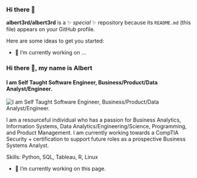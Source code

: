 ### Hi there 👋


**albert3rd/albert3rd** is a ✨ _special_ ✨ repository because its `README.md` (this file) appears on your GitHub profile.

Here are some ideas to get you started:

- 🔭 I’m currently working on ...

### Hi there 👋, my name is Albert
#### I am Self Taught Software Engineer, Business/Product/Data Analyst/Engineer. 
![I am Self Taught Software Engineer, Business/Product/Data Analyst/Engineer. ](Link)

I am a resourceful individual who has a passion for Business Analytics, Information Systems, Data Analytics/Engineering/Science, Programming, and Product Management. I am currently working towards a CompTIA Security + certification to support future roles as a prospective Business Systems Analyst.

Skills: Python, SQL, Tableau, R, Linux

- 🔭 I’m currently working on this page. 






